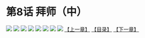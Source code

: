 # 第8话 拜师（中）
![](https://mhpic.xiaomingtaiji.net/comic/D/斗破苍穹拆分版/8话/1.jpg-zymk.middle.webp)
![](https://mhpic.xiaomingtaiji.net/comic/D/斗破苍穹拆分版/8话/2.jpg-zymk.middle.webp)
![](https://mhpic.xiaomingtaiji.net/comic/D/斗破苍穹拆分版/8话/3.jpg-zymk.middle.webp)
![](https://mhpic.xiaomingtaiji.net/comic/D/斗破苍穹拆分版/8话/4.jpg-zymk.middle.webp)
![](https://mhpic.xiaomingtaiji.net/comic/D/斗破苍穹拆分版/8话/5.jpg-zymk.middle.webp)
![](https://mhpic.xiaomingtaiji.net/comic/D/斗破苍穹拆分版/8话/6.jpg-zymk.middle.webp)
![](https://mhpic.xiaomingtaiji.net/comic/D/斗破苍穹拆分版/8话/7.jpg-zymk.middle.webp)
![](https://mhpic.xiaomingtaiji.net/comic/D/斗破苍穹拆分版/8话/8.jpg-zymk.middle.webp)
[【上一章】](./7.md)
[【目录】](./READMD.md)
[【下一章】](./9.md)
